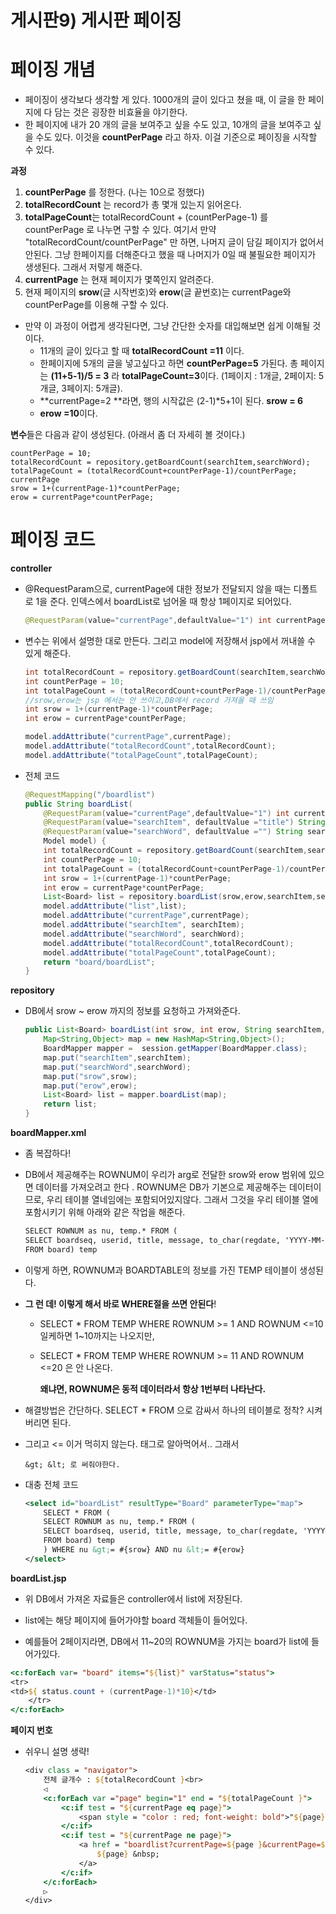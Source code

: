 # 게시판9) 게시판 페이징

# 페이징 개념

- 페이징이 생각보다 생각할 게 있다. 1000개의 글이 있다고 쳤을 때, 이 글을 한 페이지에 다 담는 것은 굉장한 비효율을 야기한다.
- 한 페이지에 내가 20 개의 글을 보여주고 싶을 수도 있고, 10개의 글을 보여주고 싶을 수도 있다. 이것을 **countPerPage** 라고 하자. 이걸 기준으로 페이징을 시작할 수 있다.

**과정**

1.  **countPerPage** 를 정한다. (나는 10으로 정했다)
2.  **totalRecordCount** 는 record가 총 몇개 있는지 읽어온다.
3. **totalPageCount**는 totalRecordCount + (countPerPage-1) 를 countPerPage 로 나누면 구할 수 있다. 여기서 만약 "totalRecordCount/countPerPage" 만 하면, 나머지 글이 담길 페이지가 없어서 안된다. 그냥 한페이지를 더해준다고 했을 때 나머지가 0일 때 불필요한 페이지가 생생된다. 그래서 저렇게 해준다.
4. **currentPage** 는 현재 페이지가 몇쪽인지 알려준다.
5. 현재 페이지의 **srow**(글 시작번호)와 **erow**(글 끝번호)는 currentPage와 countPerPage를 이용해 구할 수 있다.

- 만약 이 과정이 어렵게 생각된다면, 그냥 간단한 숫자를 대입해보면 쉽게 이해될 것이다.
  - 11개의 글이 있다고 할 때 **totalRecordCount =11** 이다. 
  - 한페이지에 5개의 글을 넣고싶다고 하면 **countPerPage=5** 가된다. 총 페이지는 **(11+5-1)/5 = 3** 라 **totalPageCount=3**이다.  (1페이지 : 1개글, 2페이지: 5개글, 3페이지: 5개글).
  - **currentPage=2 **라면, 행의 시작값은 (2-1)*5+1이 된다.  **srow = 6**
  - **erow =10**이다. 

**변수**들은 다음과 같이 생성된다. (아래서 좀 더 자세히 볼 것이다.)

```
countPerPage = 10;
totalRecordCount = repository.getBoardCount(searchItem,searchWord);
totalPageCount = (totalRecordCount+countPerPage-1)/countPerPage;
currentPage
srow = 1+(currentPage-1)*countPerPage;
erow = currentPage*countPerPage;
```

# 페이징 코드

**controller**

- @RequestParam으로, currentPage에 대한 정보가 전달되지 않을 때는 디폴트로 1을 준다. 인덱스에서 boardList로 넘어올 때 항상 1페이지로 되어있다.

  ```java
  @RequestParam(value="currentPage",defaultValue="1") int currentPage
  ```

- 변수는 위에서 설명한 대로 만든다. 그리고 model에 저장해서 jsp에서 꺼내쓸 수 있게 해준다.

  ```java
  int totalRecordCount = repository.getBoardCount(searchItem,searchWord);
  int countPerPage = 10;
  int totalPageCount = (totalRecordCount+countPerPage-1)/countPerPage;
  //srow,erow는 jsp 에서는 안 쓰이고,DB에서 record 가져올 때 쓰임
  int srow = 1+(currentPage-1)*countPerPage;
  int erow = currentPage*countPerPage;
  
  model.addAttribute("currentPage",currentPage);
  model.addAttribute("totalRecordCount",totalRecordCount);
  model.addAttribute("totalPageCount",totalPageCount);
  ```

- 전체 코드

  ```java
  @RequestMapping("/boardlist")
  public String boardList(
      @RequestParam(value="currentPage",defaultValue="1") int currentPage,
      @RequestParam(value="searchItem", defaultValue ="title") String searchItem, 
      @RequestParam(value="searchWord", defaultValue ="") String searchWord,
      Model model) {
      int totalRecordCount = repository.getBoardCount(searchItem,searchWord);
      int countPerPage = 10;
      int totalPageCount = (totalRecordCount+countPerPage-1)/countPerPage;
      int srow = 1+(currentPage-1)*countPerPage;
      int erow = currentPage*countPerPage;
      List<Board> list = repository.boardList(srow,erow,searchItem,searchWord);//글 목록 조회
      model.addAttribute("list",list);
      model.addAttribute("currentPage",currentPage);
      model.addAttribute("searchItem", searchItem);
      model.addAttribute("searchWord", searchWord);
      model.addAttribute("totalRecordCount",totalRecordCount);
      model.addAttribute("totalPageCount",totalPageCount);
      return "board/boardList";
  }
  ```

**repository**

- DB에서 srow ~ erow 까지의 정보를 요청하고 가져와준다.

  ```java
  public List<Board> boardList(int srow, int erow, String searchItem, String searchWord) {
      Map<String,Object> map = new HashMap<String,Object>();
      BoardMapper mapper =  session.getMapper(BoardMapper.class);
      map.put("searchItem",searchItem);
      map.put("searchWord",searchWord);
      map.put("srow",srow);
      map.put("erow",erow);
      List<Board> list = mapper.boardList(map);
      return list;
  }
  ```

**boardMapper.xml**

- 좀 복잡하다!

- DB에서 제공해주는 ROWNUM이 우리가 arg로 전달한 srow와 erow 범위에 있으면 데이터를 가져오려고 한다 . ROWNUM은 DB가 기본으로 제공해주는 데이터이므로, 우리 테이블 열네임에는 포함되어있지않다. 그래서 그것을 우리 테이블 열에 포함시키기 위해 아래와 같은 작업을 해준다. 

  ```xml
  SELECT ROWNUM as nu, temp.* FROM (
  SELECT boardseq, userid, title, message, to_char(regdate, 'YYYY-MM-DD') as regdate, hitcount, originalfile, savedfile
  FROM board) temp
  ```

- 이렇게 하면, ROWNUM과 BOARDTABLE의 정보를 가진 TEMP 테이블이 생성된다.

- **그 런 데! 이렇게 해서 바로 WHERE절을 쓰면 안된다**! 

  -  SELECT * FROM TEMP WHERE ROWNUM >= 1 AND ROWNUM <=10 일케하면 1~10까지는 나오지만,

  - SELECT * FROM TEMP WHERE ROWNUM >= 11 AND ROWNUM <=20 은 안 나온다.  

    **왜냐면, ROWNUM은 동적 데이터라서 항상 1번부터 나타난다.**

- 해결방법은 간단하다. SELECT * FROM 으로 감싸서 하나의 테이블로 정착? 시켜버리면 된다.

- 그리고 <= 이거 먹히지 않는다. 태그로 알아먹어서.. 그래서 

  ```
  &gt; &lt; 로 써줘야한다. 
  ```

- 대충 전체 코드

  ```xml
  <select id="boardList" resultType="Board" parameterType="map">
      SELECT * FROM (
      SELECT ROWNUM as nu, temp.* FROM (
      SELECT boardseq, userid, title, message, to_char(regdate, 'YYYY-MM-DD') as regdate, hitcount, originalfile, savedfile
      FROM board) temp
      ) WHERE nu &gt;= #{srow} AND nu &lt;= #{erow}
  </select>
  ```

**boardList.jsp**

- 위 DB에서 가져온 자료들은 controller에서 list에 저장된다. 
- list에는 해당 페이지에 들어가야할 board 객체들이 들어있다. 

- 예를들어 2페이지라면, DB에서 11~20의 ROWNUM을 가지는 board가  list에 들어가있다.

```jsp
<c:forEach var= "board" items="${list}" varStatus="status">
<tr>
<td>${ status.count + (currentPage-1)*10}</td>
    </tr>
</c:forEach>
```

**페이지 번호**

- 쉬우니 설명 생략!

  ```jsp
  <div class = "navigator">
      전체 글개수 : ${totalRecordCount }<br>
      ◁  
      <c:forEach var ="page" begin="1" end = "${totalPageCount }">
          <c:if test = "${currentPage eq page}">
              <span style = "color : red; font-weight: bold">"${page}"</span>
          </c:if>
          <c:if test = "${currentPage ne page}">
              <a href = "boardlist?currentPage=${page }&currentPage=${page}&searchItem=${ searchItem}&searchWord=${searchWord}">
                  ${page} &nbsp;
              </a>
          </c:if>
      </c:forEach>
      ▷
  </div>
  ```

  

